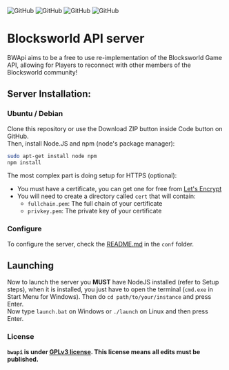 ![GitHub](https://img.shields.io/github/license/zenith391/bwapi?style=for-the-badge) ![GitHub](https://img.shields.io/github/stars/zenith391/bwapi?style=for-the-badge) ![GitHub](https://img.shields.io/github/issues/zenith391/bwapi?style=for-the-badge) ![GitHub](https://img.shields.io/github/forks/zenith391/bwapi?style=for-the-badge)

# Blocksworld API server
BWApi aims to be a free to use re-implementation of the Blocksworld Game API, allowing for Players to reconnect with other members of the Blocksworld community!

## Server Installation:
### Ubuntu / Debian

Clone this repository or use the Download ZIP button inside Code button on GitHub.  
Then, install Node.JS and npm (node's package manager):
```sh
sudo apt-get install node npm
npm install
```

The most complex part is doing setup for HTTPS (optional):
- You must have a certificate, you can get one for free from [Let's Encrypt](https://letsencrypt.org)
- You will need to create a directory called `cert` that will contain:
  - `fullchain.pem`: The full chain of your certificate
  - `privkey.pem`: The private key of your certificate

### Configure
To configure the server, check the [README.md](https://github.com/zenith391/bwapi/blob/master/conf/README.md) in the `conf` folder.

## Launching
Now to launch the server you **MUST** have NodeJS installed (refer to Setup steps), when it is installed, you just have to open the terminal (`cmd.exe` in Start Menu for Windows).
Then do `cd path/to/your/instance` and press Enter.  
Now type `launch.bat` on Windows or `./launch` on Linux and then press Enter.

### License

**`bwapi` is under [GPLv3 license](https://github.com/zenith391/bwapi/tree/master/LICENSE). This license means all edits must be published.**
